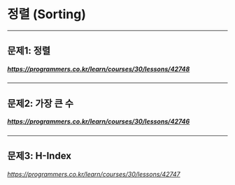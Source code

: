 # 정렬 (Sorting)
----------
## 문제1: 정렬
##### <https://programmers.co.kr/learn/courses/30/lessons/42748>
----------
## 문제2: 가장 큰 수
##### <https://programmers.co.kr/learn/courses/30/lessons/42746>
----------
## 문제3: H-Index
###### <https://programmers.co.kr/learn/courses/30/lessons/42747>
